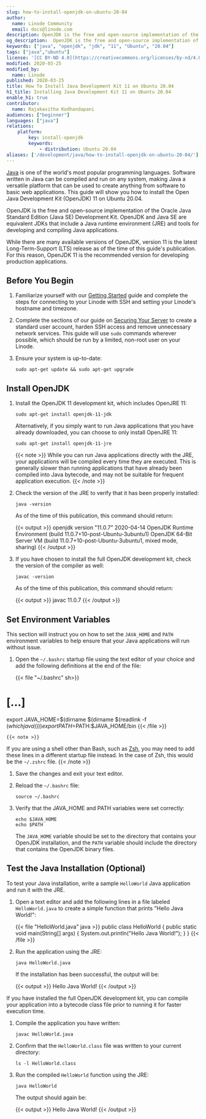 ```yaml
---
slug: how-to-install-openjdk-on-ubuntu-20-04
author:
  name: Linode Community
  email: docs@linode.com
description: OpenJDK is the free and open-source implementation of the Oracle Java Standard Edition (Java SE) Development Kit.  Here''s how to install it on Ubuntu 20.04.
og_description:  OpenJDK is the free and open-source implementation of the Oracle Java Standard Edition (Java SE) Development Kit.  Here''s how to install it on Ubuntu 20.04.
keywords: ["java", "openjdk", "jdk", "11", "Ubuntu", "20.04"]
tags: ["java","ubuntu"]
license: '[CC BY-ND 4.0](https://creativecommons.org/licenses/by-nd/4.0)'
modified: 2020-03-25
modified_by:
  name: Linode
published: 2020-03-25
title: How To Install Java Development Kit 11 on Ubuntu 20.04
h1_title: Installing Java Development Kit 11 on Ubuntu 20.04
enable_h1: true
contributor:
  name: Rajakavitha Kodhandapani
audiences: ["beginner"]
languages: ["java"]
relations:
    platform:
        key: install-openjdk
        keywords:
            - distribution: Ubuntu 20.04
aliases: ['/development/java/how-to-install-openjdk-on-ubuntu-20-04/']
---
```


[Java](https://www.oracle.com/java/index.html) is one of the world's most popular programming languages. Software written in Java can be compiled and run on any system, making Java a versatile platform that can be used to create anything from software to basic web applications. This guide will show you how to install the Open Java Development Kit (OpenJDK) 11 on Ubuntu 20.04.

OpenJDK is the free and open-source implementation of the Oracle Java Standard Edition (Java SE) Development Kit. OpenJDK and Java SE are equivalent JDKs that include a Java runtime environment (JRE) and tools for developing and compiling Java applications.

While there are many available versions of OpenJDK, version 11 is the latest Long-Term-Support (LTS) release as of the time of this guide's publication. For this reason, OpenJDK 11 is the recommended version for developing production applications.

## Before You Begin

1.  Familiarize yourself with our [Getting Started](/docs/getting-started) guide and complete the steps for connecting to your Linode with SSH and setting your Linode's hostname and timezone.

1.  Complete the sections of our guide on [Securing Your Server](/docs/security/securing-your-server) to create a standard user account, harden SSH access and remove unnecessary network services. This guide will use `sudo` commands wherever possible, which should be run by a limited, non-root user on your Linode.

1.  Ensure your system is up-to-date:

        sudo apt-get update && sudo apt-get upgrade

## Install OpenJDK

1.  Install the OpenJDK 11 development kit, which includes OpenJRE 11:

        sudo apt-get install openjdk-11-jdk

    Alternatively, if you simply want to run Java applications that you have already downloaded, you can choose to only install OpenJRE 11:

        sudo apt-get install openjdk-11-jre

    {{< note >}}
While you can run Java applications directly with the JRE, your applications will be compiled every time they are executed. This is generally slower than running applications that have already been compiled into Java bytecode, and may not be suitable for frequent application execution.
{{< /note >}}

1.  Check the version of the JRE to verify that it has been properly installed:

        java -version

    As of the time of this publication, this command should return:

    {{< output >}}
openjdk version "11.0.7" 2020-04-14
OpenJDK Runtime Environment (build 11.0.7+10-post-Ubuntu-3ubuntu1)
OpenJDK 64-Bit Server VM (build 11.0.7+10-post-Ubuntu-3ubuntu1, mixed mode, sharing)
{{< /output >}}

1.  If you have chosen to install the full OpenJDK development kit, check the version of the compiler as well:

        javac -version

    As of the time of this publication, this command should return:

    {{< output >}}
javac 11.0.7
{{< /output >}}

## Set Environment Variables

This section will instruct you on how to set the `JAVA_HOME` and `PATH` environment variables to help ensure that your Java applications will run without issue.

1.  Open the `~/.bashrc` startup file using the text editor of your choice and add the following definitions at the end of the file:

    {{< file "~/.bashrc" sh>}}
# [...]
export JAVA_HOME=$(dirname $(dirname $(readlink -f $(which java))))
export PATH=$PATH:$JAVA_HOME/bin
{{< /file >}}

    {{< note >}}
If you are using a shell other than Bash, such as [Zsh](https://github.com/ohmyzsh/ohmyzsh), you may need to add these lines in a different startup file instead. In the case of Zsh, this would be the `~/.zshrc` file.
{{< /note >}}

1.  Save the changes and exit your text editor.

1.  Reload the `~/.bashrc` file:

        source ~/.bashrc

1.  Verify that the JAVA_HOME and PATH variables were set correctly:

        echo $JAVA_HOME
        echo $PATH

    The `JAVA_HOME` variable should be set to the directory that contains your OpenJDK installation, and the `PATH` variable should include the directory that contains the OpenJDK binary files.

## Test the Java Installation (Optional)

To test your Java installation, write a sample `HelloWorld` Java application and run it with the JRE.

1.  Open a text editor and add the following lines in a file labeled `HelloWorld.java` to create a simple function that prints "Hello Java World!":

    {{< file "HelloWorld.java" java >}}
public class HelloWorld {
    public static void main(String[] args) {
        System.out.println("Hello Java World!");
    }
}
{{< /file >}}

1.  Run the application using the JRE:

        java HelloWorld.java

    If the installation has been successful, the output will be:

    {{< output >}}
Hello Java World!
{{< /output >}}

If you have installed the full OpenJDK development kit, you can compile your application into a bytecode class file prior to running it for faster execution time.

1.  Compile the application you have written:

        javac HelloWorld.java

1.  Confirm that the `HelloWorld.class` file was written to your current directory:

        ls -l HelloWorld.class

1.  Run the compiled `HelloWorld` function using the JRE:

        java HelloWorld

    The output should again be:

    {{< output >}}
Hello Java World!
{{< /output >}}
